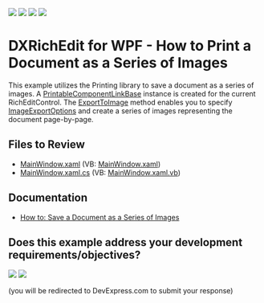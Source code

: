 <!-- default badges list -->
![](https://img.shields.io/endpoint?url=https://codecentral.devexpress.com/api/v1/VersionRange/128607093/22.2.3%2B)
[![](https://img.shields.io/badge/Open_in_DevExpress_Support_Center-FF7200?style=flat-square&logo=DevExpress&logoColor=white)](https://supportcenter.devexpress.com/ticket/details/E3835)
[![](https://img.shields.io/badge/📖_How_to_use_DevExpress_Examples-e9f6fc?style=flat-square)](https://docs.devexpress.com/GeneralInformation/403183)
[![](https://img.shields.io/badge/💬_Leave_Feedback-feecdd?style=flat-square)](#does-this-example-address-your-development-requirementsobjectives)
<!-- default badges end -->

# DXRichEdit for WPF - How to Print a Document as a Series of Images


This example utilizes the Printing library to save a document as a series of images.  A [PrintableComponentLinkBase](https://docs.devexpress.com/CoreLibraries/DevExpress.XtraPrintingLinks.PrintableComponentLinkBase) instance is created for the current RichEditControl. The [ExportToImage](https://docs.devexpress.com/CoreLibraries/devexpress.xtraprinting.linkbase.exporttoimage.overloads) method enables you to specify [ImageExportOptions](https://docs.devexpress.com/CoreLibraries/DevExpress.XtraPrinting.ImageExportOptions) and create a series of images representing the document page-by-page.

## Files to Review

* [MainWindow.xaml](./CS/SaveAsImage/MainWindow.xaml) (VB: [MainWindow.xaml](./VB/SaveAsImage/MainWindow.xaml))
* [MainWindow.xaml.cs](./CS/SaveAsImage/MainWindow.xaml.cs) (VB: [MainWindow.xaml.vb](./VB/SaveAsImage/MainWindow.xaml.vb))

## Documentation

* [How to: Save a Document as a Series of Images](https://docs.devexpress.com/WPF/11216/controls-and-libraries/rich-text-editor/examples/export/how-to-save-a-document-as-a-series-of-images)


<!-- feedback -->
## Does this example address your development requirements/objectives?

[<img src="https://www.devexpress.com/support/examples/i/yes-button.svg"/>](https://www.devexpress.com/support/examples/survey.xml?utm_source=github&utm_campaign=dxrichedit-for-wpf-how-to-print-a-document-as-a-series-of-images&~~~was_helpful=yes) [<img src="https://www.devexpress.com/support/examples/i/no-button.svg"/>](https://www.devexpress.com/support/examples/survey.xml?utm_source=github&utm_campaign=dxrichedit-for-wpf-how-to-print-a-document-as-a-series-of-images&~~~was_helpful=no)

(you will be redirected to DevExpress.com to submit your response)
<!-- feedback end -->
